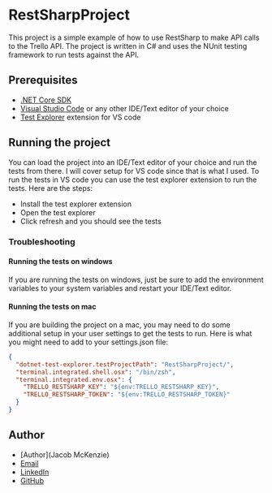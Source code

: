 # RestSharpProject
This project is a simple example of how to use RestSharp to make API calls to the Trello API. The project is written in C# and uses the NUnit testing framework to run tests against the API.


## Prerequisites
- [.NET Core SDK](https://dotnet.microsoft.com/download)
- [Visual Studio Code](https://code.visualstudio.com/) or any other IDE/Text editor of your choice
- [Test Explorer](https://marketplace.visualstudio.com/items?itemName=formulahendry.dotnet-test-explorer) extension for VS code


## Running the project
You can load the project into an IDE/Text editor of your choice and run the tests from there.
I will cover setup for VS code since that is what I used.
To run the tests in VS code you can use the test explorer extension to run the tests. Here are the steps:
- Install the test explorer extension
- Open the test explorer
- Click refresh and you should see the tests


### Troubleshooting
#### Running the tests on windows
If you are running the tests on windows, just be sure to add the environment variables to your system variables and restart your IDE/Text editor.

#### Running the tests on mac
If you are building the project on a mac, you may need to do some additional setup in your user settings to get the tests to run. Here is what you might need to add to your settings.json file:
``` json
{
  "dotnet-test-explorer.testProjectPath": "RestSharpProject/",
  "terminal.integrated.shell.osx": "/bin/zsh",
  "terminal.integrated.env.osx": {
    "TRELLO_RESTSHARP_KEY": "${env:TRELLO_RESTSHARP_KEY}",
    "TRELLO_RESTSHARP_TOKEN": "${env:TRELLO_RESTSHARP_TOKEN}"
  }
}
```


## Author
- [Author](Jacob McKenzie)
- [Email](jacob.mckenzie@icloud.com)
- [LinkedIn](https://www.linkedin.com/in/jacob-mckenzie-0888a7175/)
- [GitHub](https://github.com/choushen)
